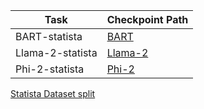| Task  | Checkpoint Path |
| ------------- | ------------- |
| BART-statista  | [BART]([https://huggingface.co/ahmed-masry/unichart-base-960](https://drive.google.com/drive/folders/11LR04uykHoj06cX-bdgQJPVJ7iDjFl0f?usp=sharing))  |
| Llama-2-statista  | [Llama-2](https://drive.google.com/drive/folders/1lVPTLUVJoJPaKe9HqCgAu2MsfKb4u9yY?usp=sharing)  |
| Phi-2-statista  | [Phi-2](https://drive.google.com/drive/folders/1BieO3-FfdQy4TKSOhG9HBvpnXvdS3qTK?usp=sharing)  |

[Statista Dataset split](https://drive.google.com/drive/folders/1v9sxXq8qNjy124dD_dHVeejDL0pU0ntf?usp=sharing)
